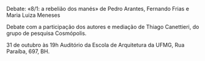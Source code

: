Debate: «8/1: a rebelião dos manés» de Pedro Arantes, Fernando Frias e Maria Luiza Meneses  

Debate com a participação dos autores
e mediação de Thiago Canettieri, do grupo de pesquisa Cosmópolis.

31 de outubro às 19h 
Auditório da Escola de Arquitetura da UFMG, Rua Paraíba, 697, BH.
